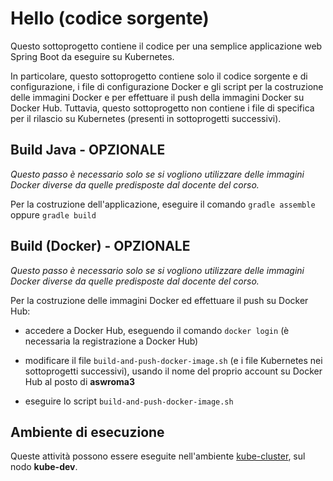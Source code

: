 # Hello (codice sorgente)

Questo sottoprogetto contiene il codice per una semplice applicazione web Spring Boot da eseguire su Kubernetes. 

In particolare, questo sottoprogetto contiene solo il codice sorgente e di configurazione, i file di configurazione Docker e gli script per la costruzione delle immagini Docker e per effettuare il push della immagini Docker su Docker Hub. 
Tuttavia, questo sottoprogetto non contiene i file di specifica per il rilascio su Kubernetes (presenti in sottoprogetti successivi). 

## Build Java - OPZIONALE 

*Questo passo è necessario solo se si vogliono utilizzare delle immagini Docker diverse da quelle predisposte dal docente del corso.*

Per la costruzione dell'applicazione, eseguire il comando `gradle assemble` oppure `gradle build`

## Build (Docker) - OPZIONALE 

*Questo passo è necessario solo se si vogliono utilizzare delle immagini Docker diverse da quelle predisposte dal docente del corso.*

Per la costruzione delle immagini Docker ed effettuare il push su Docker Hub: 

* accedere a Docker Hub, eseguendo il comando `docker login` (è necessaria la registrazione a Docker Hub)

* modificare il file `build-and-push-docker-image.sh` (e i file Kubernetes nei sottoprogetti successivi), usando il nome del proprio account su Docker Hub al posto di **aswroma3** 

* eseguire lo script `build-and-push-docker-image.sh` 

## Ambiente di esecuzione 

Queste attività possono essere eseguite nell'ambiente [kube-cluster](../../environments/kube-cluster/), sul nodo **kube-dev**. 

